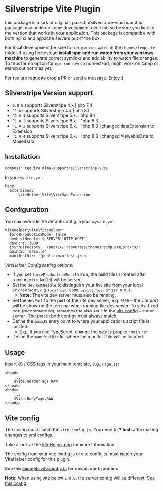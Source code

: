 # Silverstripe Vite Plugin

this package is a fork of original: passchn/silverstripe-vite.
note this package may undergo some development overtime so be sure you lock to the version that works in your application.
This package is compatible with both nginx and appache servers out of the box.

For local development be sure to run `npm run watch` in the `themes/template` folder. if using homestead **install npm and run watch from your windows machine** to generate correct symlinks and add ability to watch file changes.
To thus far no option for `npm run dev` on homestead, might work on Xamp or Mamp but not tried yet.

For feature requests drop a PR or send a message.
Enjoy :)

## Silverstripe Version support

* `0.0.5` supports Silverstripe 4.x | php 7.4
* `^1.0` supports Silverstripe 4.x | php 8.1
* `^1.0.1` supports Silverstripe 5.x. | php 8.1
* `^1.0.2` supports Silverstripe 6.x. | ^php 8.3
* `^1.0.3` supports Silverstripe 6.x. | ^php 8.3 | changed dataExtension to Extension
* `^1.0.4` supports Silverstripe 6.x. | ^php 8.3 | changed ViewableData to ModelData

## Installation

```
composer require dima-support/silverstripe-vite
```

In your `mysite.yml`:

```
Page:
  extensions:
    - ViteHelper\Vite\ViteDataExtension
```

## Configuration

You can override the default config in your `mysite.yml`:

```
ViteHelper\Vite\ViteHelper:
  forceProductionMode: false
  devHostNeedle: $_SERVER['HTTP_HOST']
  devPort: 3000
  jsSrcDirectory: '/public/_resources/themes/template/src/js/'
  mainJS: 'main.js'
  manifestDir: '/public/manifest.json'
```

*ViteHelper Config setting options:*
- If you set `forceProductionMode` to true, the build files (created after running `vite build`) will be served.
- Set the `devHostNeedle` to distinguish your live site from your local environment, e.g `localhost:8080`, `mysite.test` or `127.0.0.1`. 
  - **Note:** The vite dev server must also be running. 
- Set the `devPort` to the port of the vite dev server, e.g. `3000` – the vite port will be shown in the terminal when running the dev server. To set a fixed port (recommended), remember to also set it in the [vite config](https://github.com/brandcom/silverstripe-vite/wiki/example-vite-config) - under `server`. The port in both configs must always match. 
- Define the `mainJS` entry point to where your applications script file is located.
  - E.g., if you use TypeScript, change the `mainJs` prop to `"main.ts"`.
- Define the `manifestDir` for where the manifest file will be located.

## Usage

Insert JS / CSS tags in your main template, e.g., `Page.ss`:

```
<head>
    ...
    $Vite.HeaderTags.RAW
</head>
<body>
    ...
    $Vite.BodyTags.RAW
</body>
```

## Vite config

The config must match the `vite.config.js`. You need to **?flush** after making changes to yml configs.

Take a look at the [ViteHelper.php](https://github.com/passchn/silverstripe-vite/blob/master/src/Vite/ViteHelper.php) for more Information. 

The config from your vite.config.js or vite.config.ts must match your ViteHelper config for this plugin.

See this [example vite.config.ts](https://github.com/brandcom/silverstripe-vite/wiki/example-vite-config) for default configuration. 

**Note:** When using vite below `2.9.0`, the server config will be different. [See this config](https://github.com/brandcom/silverstripe-vite/wiki/example-vite-config#vite-below-290).
